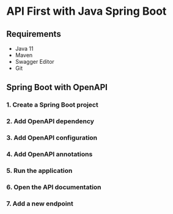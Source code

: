 # API First with Java Spring Boot
## Requirements

- Java 11
- Maven
- Swagger Editor
- Git
## Spring Boot with OpenAPI
### 1. Create a Spring Boot project
### 2. Add OpenAPI dependency
### 3. Add OpenAPI configuration
### 4. Add OpenAPI annotations
### 5. Run the application
### 6. Open the API documentation
### 7. Add a new endpoint
